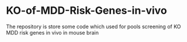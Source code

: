 # KO-of-MDD-Risk-Genes-in-vivo
The repository is store some code which used for pools screening of KO MDD risk genes in vivo in mouse brain
